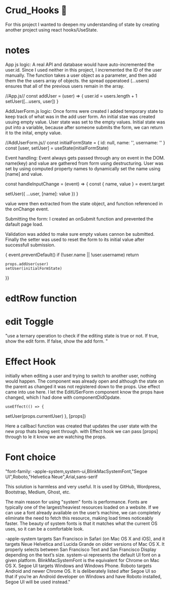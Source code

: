 # Crud_Hooks 🎣

For this project I wanted to deepen my understanding of state by creating another project using react hooks/UseState.

# notes
App js logic: A real API and database would have auto-incremented the user.id. Since I used neither in this project, I incremented the ID of the user manually. The function takes a user object as a parameter, and then add them the the users array of objects. the spread opperatoed (...users) ensures that all of the previous users remain in the array. 

//App.js//
const addUser = (user) => {
  user.id = users.length + 1
  setUser([...users, user])
}

AddUserForm.js logic: Once forms were created I added temporary state to keep track of what was in the add user form. An initial stae was created usuing empty value. User state was set to the empty values. Initial state was put into a variable, because after someone submits the form, we can return it to the inital, empty value. 

//AddUserForm.js//
const initialFormState = { id: null, name: '', username: '' }
const [user, setUser] = useState(initialFormState)

Event handling: Event always gets passed through any on event in the DOM. name(key) and value are gathered from form using destructuring. User was set by using computed property names to dynamically set the name using [name] and value. 

const handleInputChange = (event) => {
  const { name, value } = event.target

  setUser({ ...user, [name]: value })
}

value were then extracted from the state object, and function referenced in the onChange event. 

Submitting the form: I created an onSubmit function and prevented the dafault page load. 

Validation was added to make sure empty values cannon be submitted. Finally the setter was used to reset the form to its initial value after successfull submission. 

<form
  onSubmit={event => {
    event.preventDefault()
    if (!user.name || !user.username) return

    props.addUser(user)
    setUser(initialFormState)
  }}
>


# edtRow function 

# edit Toggle
"use a ternary operation to check if the editing state is true or not. If true, show the edit form. If false, show the add form. "

# Effect Hook 
initially when editing a user and trying to switch to another user, nothing would happen. The component was already open and although the state on the parent as changed it was not registered down to the props. Use effect came into use here. I let the EditUSerForm component know the props have changed, which I had done with componentDidOpdate.

    useEffect(() => {
  setUser(props.currentUser)
}, [props])

Here a callbacl function was created that updates the user state with the new prop thats being sent through. with Effect hook we can pass [props] through to le it know we are watching the props. 

# Font choice
"font-family: -apple-system,system-ui,BlinkMacSystemFont,"Segoe UI",Roboto,"Helvetica Neue",Arial,sans-serif

This solution is harmless and very useful.
It is used by GitHub, Wordpress, Bootstrap, Medium, Ghost, etc.

The main reason for using "system" fonts is performance. Fonts are typically one of the largest/heaviest resources loaded on a website. If we can use a font already available on the user’s machine, we can completely eliminate the need to fetch this resource, making load times noticeably faster.
The beauty of system fonts is that it matches what the current OS uses, so it can be a comfortable look.

-apple-system targets San Francisco in Safari (on Mac OS X and iOS), and it targets Neue Helvetica and Lucida Grande on older versions of Mac OS X. It properly selects between San Francisco Text and San Francisco Display depending on the text’s size.
system-ui represents the default UI font on a given platform.
BlinkMacSystemFont is the equivalent for Chrome on Mac OS X.
Segoe UI targets Windows and Windows Phone.
Roboto targets Android and newer Chrome OS. It is deliberately listed after Segoe UI so that if you’re an Android developer on Windows and have Roboto installed, Segoe UI will be used instead."
